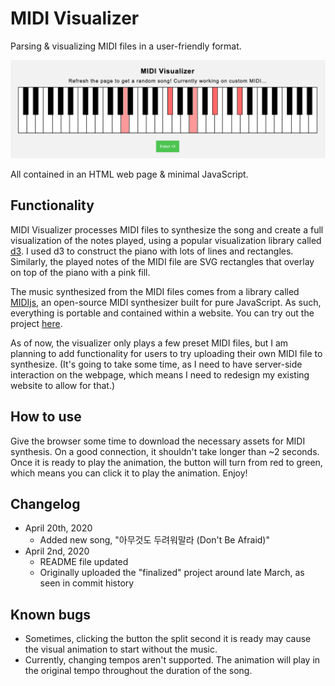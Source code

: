 # MIDI Visualizer
Parsing & visualizing MIDI files in a user-friendly format. 

![MIDI Visualizer in action](images/main.png)

All contained in an HTML web page & minimal JavaScript.

## Functionality
MIDI Visualizer processes MIDI files to synthesize the song and create a full visualization of the notes played, using a popular visualization library called [d3](https://d3js.org/). I used d3 to construct the piano with lots of lines and rectangles. Similarly, the played notes of the MIDI file are SVG rectangles that overlay on top of the piano with a pink fill.

The music synthesized from the MIDI files comes from a library called [MIDIjs](http://www.midijs.net/), an open-source MIDI synthesizer built for pure JavaScript. As such, everything is portable and contained within a website. You can try out the project [here](https://trueshotbarrage.github.io/midi-visualizer/).

As of now, the visualizer only plays a few preset MIDI files, but I am planning to add functionality for users to try uploading their own MIDI file to synthesize. (It's going to take some time, as I need to have server-side interaction on the webpage, which means I need to redesign my existing website to allow for that.)

## How to use
Give the browser some time to download the necessary assets for MIDI synthesis. On a good connection, it shouldn't take longer than ~2 seconds. Once it is ready to play the animation, the button will turn from red to green, which means you can click it to play the animation. Enjoy!
 
## Changelog
* April 20th, 2020
  * Added new song, "아무것도 두려워말라 (Don't Be Afraid)"
* April 2nd, 2020
  * README file updated
  * Originally uploaded the "finalized" project around late March, as seen in commit history

## Known bugs
* Sometimes, clicking the button the split second it is ready may cause the visual animation to start without the music.
* Currently, changing tempos aren't supported. The animation will play in the original tempo throughout the duration of the song.
